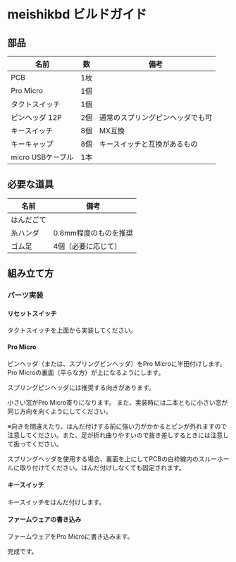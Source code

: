 # meishikbd ビルドガイド


## 部品


| 名前 | 数 | 備考 |
| ---- | ---- | --- |
| PCB | 1枚 | |
| Pro Micro | 1個 | |
| タクトスイッチ | 1個 | |
| ピンヘッダ 12P | 2個 | 通常のスプリングピンヘッダでも可 |
| キースイッチ | 8個 | MX互換 |
| キーキャップ | 8個 | キースイッチと互換があるもの |
| micro USBケーブル | 1本 | |

## 必要な道具

| 名前 | 備考 |
| ---- | ---- |
| はんだごて |  |
| 糸ハンダ | 0.8mm程度のものを推奨 |
| ゴム足 | 4個（必要に応じて） |


## 組み立て方

### パーツ実装

#### リセットスイッチ

タクトスイッチを上面から実装してください。


#### Pro Micro

ピンヘッダ（または、スプリングピンヘッダ）をPro Microに半田付けします。Pro Microの裏面（平らな方）が上になるようにします。

スプリングピンヘッダには推奨する向きがあります。

小さい窓がPro Micro寄りになります。
また、実装時には二本ともに小さい窓が同じ方向を向くようにしてください。

※向きを間違えたり、はんだ付けする前に強い力がかかるとピンが外れますので注意してください。また、足が折れ曲りやすいので抜き差しするときには注意して扱ってください。

スプリングヘッダを使用する場合、裏面を上にしてPCBの白枠線内のスルーホールに取り付けてください。はんだ付けしなくても固定されます。



#### キースイッチ

キースイッチをはんだ付けします。

#### ファームウェアの書き込み

ファームウェアをPro Microに書き込みます。

完成です。
